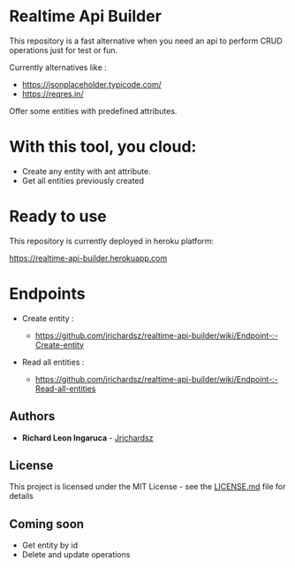 # Realtime Api Builder

This repository is a fast alternative  when you need an api to perform CRUD operations just for test or fun.

Currently alternatives like :

- https://jsonplaceholder.typicode.com/
- https://reqres.in/

Offer some entities with predefined attributes.

# With this tool, you cloud:

- Create any entity with ant attribute.
- Get all entities previously created

# Ready to use

This repository is currently deployed in heroku platform:

https://realtime-api-builder.herokuapp.com

# Endpoints

- Create entity : 
  - https://github.com/jrichardsz/realtime-api-builder/wiki/Endpoint-:-Create-entity
  
- Read all entities : 
  - https://github.com/jrichardsz/realtime-api-builder/wiki/Endpoint-:-Read-all-entities  


## Authors

* **Richard Leon Ingaruca** - [Jrichardsz](https://github.com/jrichardsz)


## License

This project is licensed under the MIT License - see the [LICENSE.md](LICENSE.md) file for details

## Coming soon

* Get entity by id
* Delete and update operations

